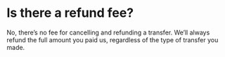 # Is there a refund fee?

No, there’s no fee for cancelling and refunding a transfer. We’ll always refund the full amount you paid us, regardless of the type of transfer you made.